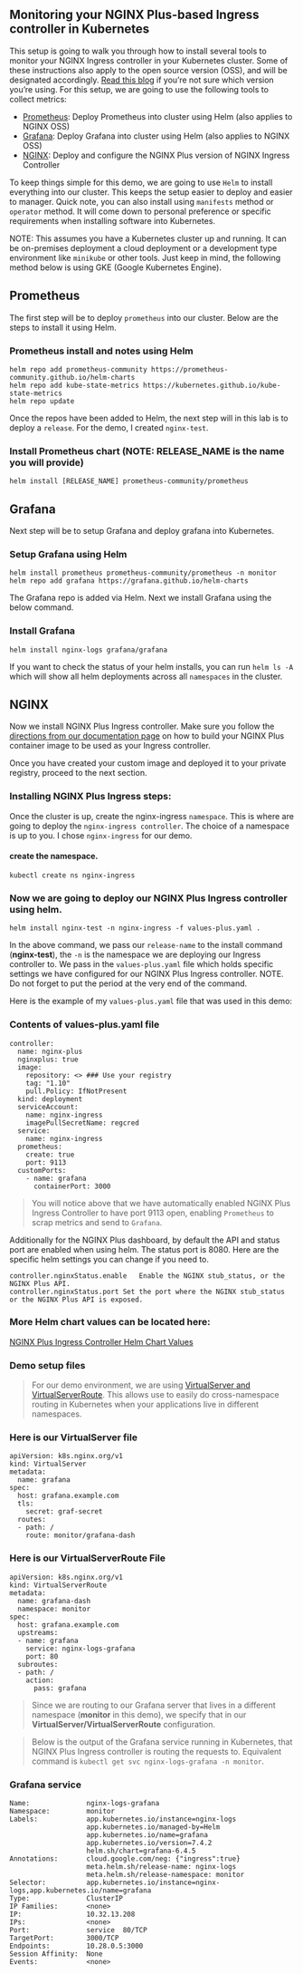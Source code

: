 ## Monitoring your NGINX Plus-based Ingress controller in Kubernetes   

This setup is going to walk you through how to install several tools to monitor your NGINX Ingress controller in your Kubernetes cluster. Some of these instructions also apply to the open source version (OSS), and will be designated accordingly. [Read this blog](https://www.nginx.com/blog/wait-which-nginx-ingress-controller-kubernetes-am-i-using/) if you’re not sure which version you’re using. For this setup, we are going to use the following tools to collect metrics:


- [Prometheus](#prometheus): Deploy Prometheus into cluster using Helm (also applies to NGINX OSS)
- [Grafana](#grafana): Deploy Grafana into cluster using Helm (also applies to NGINX OSS)
- [NGINX](#nginx): Deploy and configure the NGINX Plus version of NGINX Ingress Controller


To keep things simple for this demo, we are going to use `Helm` to install everything into our cluster. This keeps the setup easier to deploy and easier to manager. Quick note, you can also install using `manifests` method or `operator` method. It will come down to personal preference or specific requirements when installing software into Kubernetes.   

NOTE: This assumes you have a Kubernetes cluster up and running. It can be on-premises deployment a cloud deployment or a development type environment like `minikube` or other tools. Just keep in mind, the following method below is using GKE (Google Kubernetes Engine).


## Prometheus

The first step will be to deploy `prometheus` into our cluster. Below are the steps to install it using Helm.  
### Prometheus install and notes using Helm

```
helm repo add prometheus-community https://prometheus-community.github.io/helm-charts
helm repo add kube-state-metrics https://kubernetes.github.io/kube-state-metrics
helm repo update
```
Once the repos have been added to Helm, the next step will in this lab is to deploy a `release`. For the demo, I created `nginx-test`.   
### Install Prometheus chart (NOTE: RELEASE_NAME is the name you will provide)
```
helm install [RELEASE_NAME] prometheus-community/prometheus
```
## Grafana

Next step will be to setup Grafana and deploy grafana into Kubernetes.    
### Setup Grafana using Helm
```
helm install prometheus prometheus-community/prometheus -n monitor
helm repo add grafana https://grafana.github.io/helm-charts
```

The Grafana repo is added via Helm. Next we install Grafana using the below command.   
### Install Grafana
```
helm install nginx-logs grafana/grafana
```

If you want to check the status of your helm installs, you can run `helm ls -A` which will show all helm deployments across all `namespaces` in the cluster.   


## NGINX
Now we install NGINX Plus Ingress controller. Make sure you follow the [directions from our documentation page](https://docs.nginx.com/nginx-ingress-controller/installation/building-ingress-controller-image) on how to build your NGINX Plus container image to be used as your Ingress controller. 

Once you have created your custom image and deployed it to your private registry, proceed to the next section.   
### Installing NGINX Plus Ingress steps:
Once the cluster is up, create the nginx-ingress `namespace`. This is where are going to deploy the `nginx-ingress controller`. The choice of a namespace is up to you. I chose `nginx-ingress` for our demo.

#### create the namespace.   
```
kubectl create ns nginx-ingress
```

### Now we are going to deploy our NGINX Plus Ingress controller using helm.
```
helm install nginx-test -n nginx-ingress -f values-plus.yaml .  
```

In the above command, we pass our `release-name` to the install command (**nginx-test**), the `-n` is the namespace we are deploying our Ingress controller to. We pass in the `values-plus.yaml` file which holds specific settings we have configured for our NGINX Plus Ingress controller. NOTE. Do not forget to put the period at the very end of the command.

Here is the example of my `values-plus.yaml` file that was used in this demo:

### Contents of values-plus.yaml file
```
controller:
  name: nginx-plus
  nginxplus: true
  image:
    repository: <> ### Use your registry
    tag: "1.10"
    pull.Policy: IfNotPresent
  kind: deployment
  serviceAccount:
    name: nginx-ingress
    imagePullSecretName: regcred
  service:
    name: nginx-ingress
  prometheus:
    create: true
    port: 9113
  customPorts:
    - name: grafana
      containerPort: 3000
```
> You will notice above that we have automatically enabled NGINX Plus Ingress Controller to have port 9113 open, enabling `Prometheus` to scrap metrics and send to `Grafana`.
> 
Additionally for the NGINX Plus dashboard, by default the API and status port are enabled when using helm. The status port is 8080. Here are the specific helm settings you can change if you need to.
```
controller.nginxStatus.enable	Enable the NGINX stub_status, or the NGINX Plus API.
controller.nginxStatus.port	Set the port where the NGINX stub_status or the NGINX Plus API is exposed.	
```
### More Helm chart values can be located here:
[NGINX Plus Ingress Controller Helm Chart Values](https://github.com/nginxinc/kubernetes-ingress/tree/master/deployments/helm-chart)

### Demo setup files
> For our demo environment, we are using [VirtualServer and VirtualServerRoute](https://docs.nginx.com/nginx-ingress-controller/configuration/virtualserver-and-virtualserverroute-resources/). This allows use to easily do cross-namespace routing in Kubernetes when your applications live in different namespaces.

### Here is our VirtualServer file
```
apiVersion: k8s.nginx.org/v1
kind: VirtualServer
metadata:
  name: grafana
spec:
  host: grafana.example.com
  tls:
    secret: graf-secret
  routes:
  - path: /
    route: monitor/grafana-dash
```

### Here is our VirtualServerRoute File
```
apiVersion: k8s.nginx.org/v1
kind: VirtualServerRoute
metadata:
  name: grafana-dash
  namespace: monitor
spec:
  host: grafana.example.com
  upstreams:
  - name: grafana 
    service: nginx-logs-grafana
    port: 80
  subroutes:
  - path: / 
    action:
      pass: grafana
```
> Since we are routing to our Grafana server that lives in a different namespace (**monitor** in this demo), we specify that in our **VirtualServer/VirtualServerRoute** configuration.


> Below is the output of the Grafana service running in Kubernetes, that NGINX Plus Ingress controller is routing the requests to. Equivalent command is `kubectl get svc nginx-logs-grafana -n monitor`.


### Grafana service
```
Name:              nginx-logs-grafana
Namespace:         monitor
Labels:            app.kubernetes.io/instance=nginx-logs
                   app.kubernetes.io/managed-by=Helm
                   app.kubernetes.io/name=grafana
                   app.kubernetes.io/version=7.4.2
                   helm.sh/chart=grafana-6.4.5
Annotations:       cloud.google.com/neg: {"ingress":true}
                   meta.helm.sh/release-name: nginx-logs
                   meta.helm.sh/release-namespace: monitor
Selector:          app.kubernetes.io/instance=nginx-logs,app.kubernetes.io/name=grafana
Type:              ClusterIP
IP Families:       <none>
IP:                10.32.13.208
IPs:               <none>
Port:              service  80/TCP
TargetPort:        3000/TCP
Endpoints:         10.28.0.5:3000
Session Affinity:  None
Events:            <none>
```
